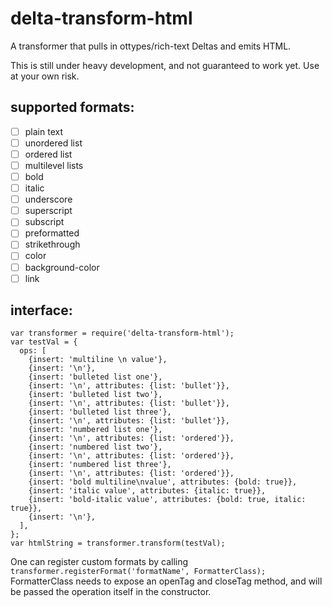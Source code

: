 # delta-transform-html
A transformer that pulls in ottypes/rich-text Deltas and emits HTML.

This is still under heavy development, and not guaranteed to work yet. Use at your own risk.

## supported formats:
- [ ] plain text
- [ ] unordered list
- [ ] ordered list
- [ ] multilevel lists
- [ ] bold
- [ ] italic
- [ ] underscore
- [ ] superscript
- [ ] subscript
- [ ] preformatted
- [ ] strikethrough
- [ ] color
- [ ] background-color
- [ ] link

## interface:

    var transformer = require('delta-transform-html');
    var testVal = {
      ops: [
        {insert: 'multiline \n value'},
        {insert: '\n'},
        {insert: 'bulleted list one'},
        {insert: '\n', attributes: {list: 'bullet'}},
        {insert: 'bulleted list two'},
        {insert: '\n', attributes: {list: 'bullet'}},
        {insert: 'bulleted list three'},
        {insert: '\n', attributes: {list: 'bullet'}},
        {insert: 'numbered list one'},
        {insert: '\n', attributes: {list: 'ordered'}},
        {insert: 'numbered list two'},
        {insert: '\n', attributes: {list: 'ordered'}},
        {insert: 'numbered list three'},
        {insert: '\n', attributes: {list: 'ordered'}},
        {insert: 'bold multiline\nvalue', attributes: {bold: true}},
        {insert: 'italic value', attributes: {italic: true}},
        {insert: 'bold-italic value', attributes: {bold: true, italic: true}},
        {insert: '\n'},
      ],
    };
    var htmlString = transformer.transform(testVal);

One can register custom formats by calling `transformer.registerFormat('formatName', FormatterClass);`
FormatterClass needs to expose an openTag and closeTag method, and will be passed the operation itself
in the constructor.
